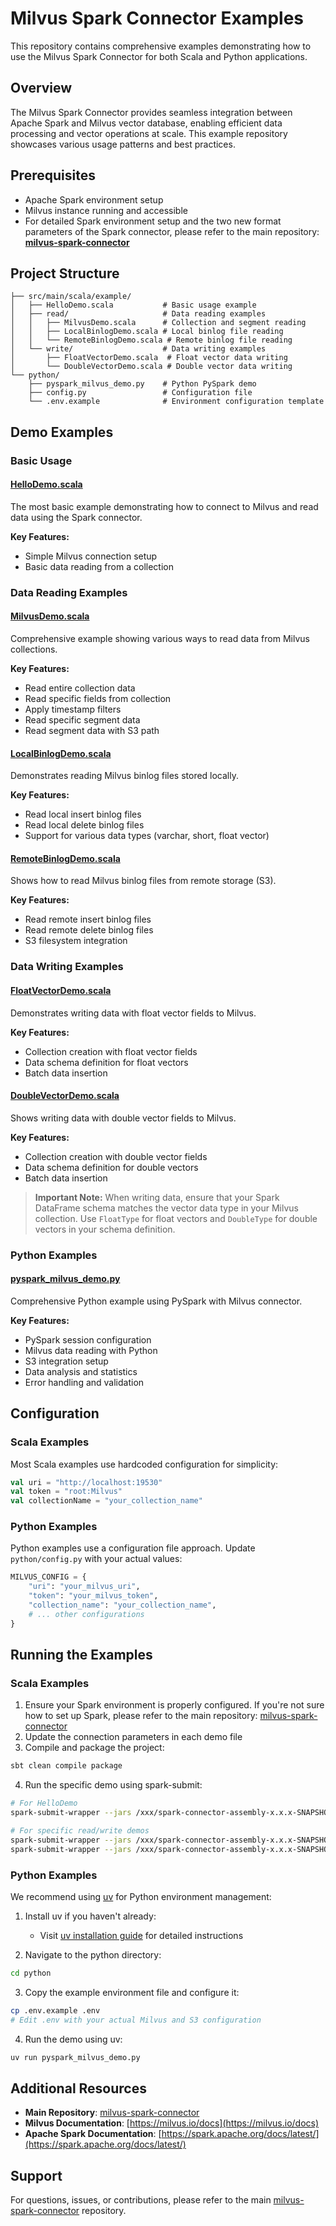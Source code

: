 # Milvus Spark Connector Examples

This repository contains comprehensive examples demonstrating how to use the Milvus Spark Connector for both Scala and Python applications.

## Overview

The Milvus Spark Connector provides seamless integration between Apache Spark and Milvus vector database, enabling efficient data processing and vector operations at scale. This example repository showcases various usage patterns and best practices.

## Prerequisites

- Apache Spark environment setup
- Milvus instance running and accessible
- For detailed Spark environment setup and the two new format parameters of the Spark connector, please refer to the main repository: **[milvus-spark-connector](https://github.com/SimFG/milvus-spark-connector)**

## Project Structure

```
├── src/main/scala/example/
│   ├── HelloDemo.scala           # Basic usage example
│   ├── read/                     # Data reading examples
│   │   ├── MilvusDemo.scala      # Collection and segment reading
│   │   ├── LocalBinlogDemo.scala # Local binlog file reading
│   │   └── RemoteBinlogDemo.scala # Remote binlog file reading
│   └── write/                    # Data writing examples
│       ├── FloatVectorDemo.scala  # Float vector data writing
│       └── DoubleVectorDemo.scala # Double vector data writing
└── python/
    ├── pyspark_milvus_demo.py    # Python PySpark demo
    ├── config.py                 # Configuration file
    └── .env.example              # Environment configuration template
```

## Demo Examples

### Basic Usage

#### [HelloDemo.scala](src/main/scala/example/HelloDemo.scala)
The most basic example demonstrating how to connect to Milvus and read data using the Spark connector.

**Key Features:**
- Simple Milvus connection setup
- Basic data reading from a collection

### Data Reading Examples

#### [MilvusDemo.scala](src/main/scala/example/read/MilvusDemo.scala)
Comprehensive example showing various ways to read data from Milvus collections.

**Key Features:**
- Read entire collection data
- Read specific fields from collection
- Apply timestamp filters
- Read specific segment data
- Read segment data with S3 path

#### [LocalBinlogDemo.scala](src/main/scala/example/read/LocalBinlogDemo.scala)
Demonstrates reading Milvus binlog files stored locally.

**Key Features:**
- Read local insert binlog files
- Read local delete binlog files
- Support for various data types (varchar, short, float vector)

#### [RemoteBinlogDemo.scala](src/main/scala/example/read/RemoteBinlogDemo.scala)
Shows how to read Milvus binlog files from remote storage (S3).

**Key Features:**
- Read remote insert binlog files
- Read remote delete binlog files
- S3 filesystem integration

### Data Writing Examples

#### [FloatVectorDemo.scala](src/main/scala/example/write/FloatVectorDemo.scala)
Demonstrates writing data with float vector fields to Milvus.

**Key Features:**
- Collection creation with float vector fields
- Data schema definition for float vectors
- Batch data insertion

#### [DoubleVectorDemo.scala](src/main/scala/example/write/DoubleVectorDemo.scala)
Shows writing data with double vector fields to Milvus.

**Key Features:**
- Collection creation with double vector fields
- Data schema definition for double vectors
- Batch data insertion

> **Important Note:** When writing data, ensure that your Spark DataFrame schema matches the vector data type in your Milvus collection. Use `FloatType` for float vectors and `DoubleType` for double vectors in your schema definition.

### Python Examples

#### [pyspark_milvus_demo.py](python/pyspark_milvus_demo.py)
Comprehensive Python example using PySpark with Milvus connector.

**Key Features:**
- PySpark session configuration
- Milvus data reading with Python
- S3 integration setup
- Data analysis and statistics
- Error handling and validation

## Configuration

### Scala Examples
Most Scala examples use hardcoded configuration for simplicity:

```scala
val uri = "http://localhost:19530"
val token = "root:Milvus"
val collectionName = "your_collection_name"
```

### Python Examples
Python examples use a configuration file approach. Update `python/config.py` with your actual values:

```python
MILVUS_CONFIG = {
    "uri": "your_milvus_uri",
    "token": "your_milvus_token",
    "collection_name": "your_collection_name",
    # ... other configurations
}
```

## Running the Examples

### Scala Examples

1. Ensure your Spark environment is properly configured. If you're not sure how to set up Spark, please refer to the main repository: [milvus-spark-connector](https://github.com/SimFG/milvus-spark-connector)
2. Update the connection parameters in each demo file
3. Compile and package the project:

```bash
sbt clean compile package
```

4. Run the specific demo using spark-submit:

```bash
# For HelloDemo
spark-submit-wrapper --jars /xxx/spark-connector-assembly-x.x.x-SNAPSHOT.jar --class "example.HelloDemo" /xxx/milvus-spark-connector-example_2.13-0.1.0-SNAPSHOT.jar

# For specific read/write demos
spark-submit-wrapper --jars /xxx/spark-connector-assembly-x.x.x-SNAPSHOT.jar --class "example.read.MilvusDemo" /xxx/milvus-spark-connector-example_2.13-0.1.0-SNAPSHOT.jar
spark-submit-wrapper --jars /xxx/spark-connector-assembly-x.x.x-SNAPSHOT.jar --class "example.write.FloatVectorDemo" /xxx/milvus-spark-connector-example_2.13-0.1.0-SNAPSHOT.jar
```

### Python Examples

We recommend using [uv](https://docs.astral.sh/uv/getting-started/installation/) for Python environment management:

1. Install uv if you haven't already:
   - Visit [uv installation guide](https://docs.astral.sh/uv/getting-started/installation/) for detailed instructions

2. Navigate to the python directory:
```bash
cd python
```

3. Copy the example environment file and configure it:
```bash
cp .env.example .env
# Edit .env with your actual Milvus and S3 configuration
```

4. Run the demo using uv:
```bash
uv run pyspark_milvus_demo.py
```

## Additional Resources

- **Main Repository**: [milvus-spark-connector](https://github.com/SimFG/milvus-spark-connector)
- **Milvus Documentation**: [https://milvus.io/docs](https://milvus.io/docs)
- **Apache Spark Documentation**: [https://spark.apache.org/docs/latest/](https://spark.apache.org/docs/latest/)

## Support

For questions, issues, or contributions, please refer to the main [milvus-spark-connector](https://github.com/SimFG/milvus-spark-connector) repository. 